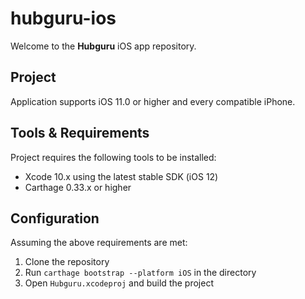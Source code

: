# hubguru-ios

Welcome to the **Hubguru** iOS app repository.

## Project

Application supports iOS 11.0 or higher and every compatible iPhone.

## Tools & Requirements

Project requires the following tools to be installed:

- Xcode 10.x using the latest stable SDK (iOS 12)
- Carthage 0.33.x or higher

## Configuration

Assuming the above requirements are met:

1. Clone the repository
2. Run `carthage bootstrap --platform iOS` in the directory
3. Open `Hubguru.xcodeproj` and build the project
